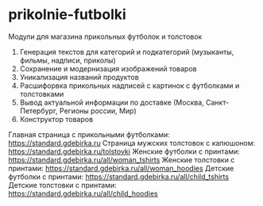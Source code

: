 # prikolnie-futbolki
Модули для магазина прикольных футболок и толстовок
1. Генерация текстов для категорий и подкатегорий (музыканты, фильмы, надписи, приколы)
2. Сохранение и модернизация изображений товаров
3. Уникализация названий продуктов
4. Расшифорвка прикольных надписей с картинок с футболками и толстовками
5. Вывод актуальной информации по доставке (Москва, Санкт-Петербург, Регионы россии, Мир) 
6. Конструктор товаров


Главная страница с прикольными футболками: <a href="https://standard.gdebirka.ru">https://standard.gdebirka.ru</a>
Страница мужских толстовок с капюшоном: <a href="https://standard.gdebirka.ru/tolstovki">https://standard.gdebirka.ru/tolstovki</a>
Женские футболки с принтами: <a href="https://standard.gdebirka.ru/all/woman_tshirts">https://standard.gdebirka.ru/all/woman_tshirts</a>
Женские толстовки с принтами: <a href="https://standard.gdebirka.ru/all/woman_hoodies">https://standard.gdebirka.ru/all/woman_hoodies</a>
Детские футболки с принтами: <a href="https://standard.gdebirka.ru/all/child_tshirts">https://standard.gdebirka.ru/all/child_tshirts</a>
Детские толстовки с принтами: <a href="https://standard.gdebirka.ru/all/child_hoodies">https://standard.gdebirka.ru/all/child_hoodies</a>
